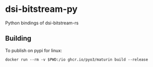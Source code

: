 # dsi-bitstream-py
Python bindings of dsi-bitstream-rs



## Building
To publish on pypi for linux:
```shell
docker run --rm -v $PWD:/io ghcr.io/pyo3/maturin build --release
```